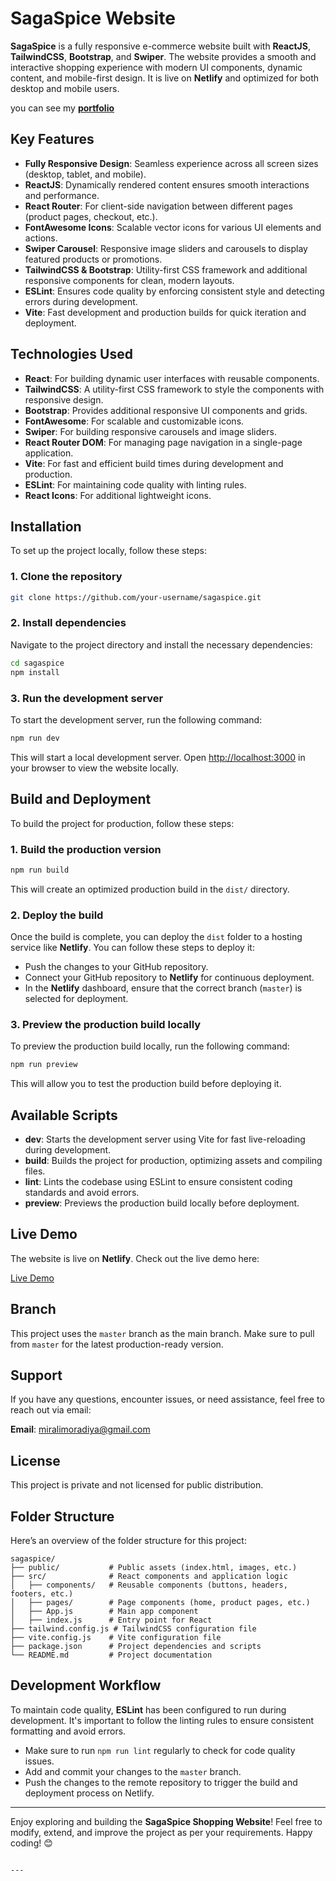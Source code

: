 
# SagaSpice Website

**SagaSpice** is a fully responsive e-commerce website built with **ReactJS**, **TailwindCSS**, **Bootstrap**, and **Swiper**. The website provides a smooth and interactive shopping experience with modern UI components, dynamic content, and mobile-first design. It is live on **Netlify** and optimized for both desktop and mobile users.

you can see my **[portfolio](https://portfolio-miralimoradiya.netlify.app/)**
## Key Features

- **Fully Responsive Design**: Seamless experience across all screen sizes (desktop, tablet, and mobile).
- **ReactJS**: Dynamically rendered content ensures smooth interactions and performance.
- **React Router**: For client-side navigation between different pages (product pages, checkout, etc.).
- **FontAwesome Icons**: Scalable vector icons for various UI elements and actions.
- **Swiper Carousel**: Responsive image sliders and carousels to display featured products or promotions.
- **TailwindCSS & Bootstrap**: Utility-first CSS framework and additional responsive components for clean, modern layouts.
- **ESLint**: Ensures code quality by enforcing consistent style and detecting errors during development.
- **Vite**: Fast development and production builds for quick iteration and deployment.

## Technologies Used

- **React**: For building dynamic user interfaces with reusable components.
- **TailwindCSS**: A utility-first CSS framework to style the components with responsive design.
- **Bootstrap**: Provides additional responsive UI components and grids.
- **FontAwesome**: For scalable and customizable icons.
- **Swiper**: For building responsive carousels and image sliders.
- **React Router DOM**: For managing page navigation in a single-page application.
- **Vite**: For fast and efficient build times during development and production.
- **ESLint**: For maintaining code quality with linting rules.
- **React Icons**: For additional lightweight icons.

## Installation

To set up the project locally, follow these steps:

### 1. Clone the repository

```bash
git clone https://github.com/your-username/sagaspice.git
```

### 2. Install dependencies

Navigate to the project directory and install the necessary dependencies:

```bash
cd sagaspice
npm install
```

### 3. Run the development server

To start the development server, run the following command:

```bash
npm run dev
```

This will start a local development server. Open [http://localhost:3000](http://localhost:3000) in your browser to view the website locally.

## Build and Deployment

To build the project for production, follow these steps:

### 1. Build the production version

```bash
npm run build
```

This will create an optimized production build in the `dist/` directory.

### 2. Deploy the build

Once the build is complete, you can deploy the `dist` folder to a hosting service like **Netlify**. You can follow these steps to deploy it:

- Push the changes to your GitHub repository.
- Connect your GitHub repository to **Netlify** for continuous deployment.
- In the **Netlify** dashboard, ensure that the correct branch (`master`) is selected for deployment.

### 3. Preview the production build locally

To preview the production build locally, run the following command:

```bash
npm run preview
```

This will allow you to test the production build before deploying it.

## Available Scripts

- **dev**: Starts the development server using Vite for fast live-reloading during development.
- **build**: Builds the project for production, optimizing assets and compiling files.
- **lint**: Lints the codebase using ESLint to ensure consistent coding standards and avoid errors.
- **preview**: Previews the production build locally before deployment.

## Live Demo

The website is live on **Netlify**. Check out the live demo here:

[Live Demo](https://sagaspice-projectby-miralimoradiya.netlify.app/)

## Branch

This project uses the `master` branch as the main branch. Make sure to pull from `master` for the latest production-ready version.

## Support

If you have any questions, encounter issues, or need assistance, feel free to reach out via email:

**Email**: miralimoradiya@gmail.com

## License

This project is private and not licensed for public distribution.

## Folder Structure

Here’s an overview of the folder structure for this project:

```
sagaspice/
├── public/           # Public assets (index.html, images, etc.)
├── src/              # React components and application logic
│   ├── components/   # Reusable components (buttons, headers, footers, etc.)
│   ├── pages/        # Page components (home, product pages, etc.)
│   ├── App.js        # Main app component
│   ├── index.js      # Entry point for React
├── tailwind.config.js # TailwindCSS configuration file
├── vite.config.js    # Vite configuration file
├── package.json      # Project dependencies and scripts
└── README.md         # Project documentation
```

## Development Workflow

To maintain code quality, **ESLint** has been configured to run during development. It's important to follow the linting rules to ensure consistent formatting and avoid errors.

- Make sure to run `npm run lint` regularly to check for code quality issues.
- Add and commit your changes to the `master` branch.
- Push the changes to the remote repository to trigger the build and deployment process on Netlify.

---

Enjoy exploring and building the **SagaSpice Shopping Website**! Feel free to modify, extend, and improve the project as per your requirements. Happy coding! 😊
```

---
